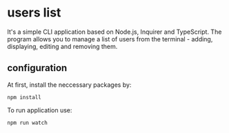 # users list
It's a simple CLI application based on Node.js, Inquirer and TypeScript. The program allows you to manage a list of users from the terminal - adding, displaying, editing and removing them.

## configuration

At first, install the neccessary packages by:

`npm install`

To run application use:

`npm run watch`